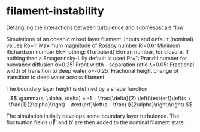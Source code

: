 # filament-instability
Detangling the interactions between turbulence and submesoscale flow

Simulations of an oceanic mixed layer filament.
Inputs and default (nominal) values
Ro=1: Maximum magnitude of Rossby number
Ri=0.6: Minimum Richardson number
Ek=nothing: (Turbulent) Ekman number, for closure. If nothing then a Smagorinsky-Lilly default is used
Pr=1: Prandtl number for buoyancy diffusion
α=0.25: Front width - separation ratio
λ=0.05: Fractional width of transition to deep water
δ=-0.25: Fractional height change of transition to deep water across filament

The boundary layer height is defined by a shape function
$$
\gamma(s; \alpha, \delta) = -1 + \frac{\delta}{2} \left(\text{erf}\left(s + \frac{1}{2\alpha}\right) - \text{erf}\left(s - \frac{1}{2\alpha}\right)\right)
$$

The simulation initially develops some boundary layer turbulence. The fluctuation fields $\vec {u}'$ and $b'$ are then added to the nominal filament state.